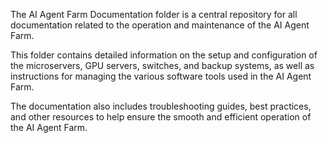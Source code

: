 The AI Agent Farm Documentation folder is a central repository for all documentation related to the operation and maintenance of the AI Agent Farm. 

This folder contains detailed information on the setup and configuration of the microservers, GPU servers, switches, and backup systems, as well as instructions for managing the various software tools used in the AI Agent Farm. 

The documentation also includes troubleshooting guides, best practices, and other resources to help ensure the smooth and efficient operation of the AI Agent Farm.
